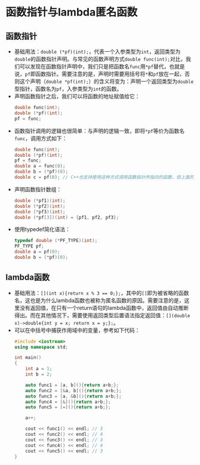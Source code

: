 # 函数指针与lambda匿名函数

## 函数指针
* 基础用法：`double (*pf)(int);`，代表一个入参类型为`int`，返回类型为`double`的函数指针声明。与常见的函数声明方式`double func(int);`对比，我们可以发现在函数指针声明中，我们只是把函数名`func`用`*pf`替代，也就是说，`pf`即函数指针。需要注意的是，声明时需要用括号将`*`和`pf`放在一起，否则这个声明（`double *pf(int);`）的含义将变为：声明一个返回类型为`double`型指针，函数名为`pf`，入参类型为`int`的函数。
* 声明函数指针之后，我们可以将函数的地址赋值给它：
  ```cpp
  double func(int);
  double (*pf)(int);
  pf = func;
  ```
* 函数指针调用的逻辑也很简单：与声明的逻辑一致，即将`*pf`等价为函数名`func`，调用方式如下：
  ```cpp
  double func(int);
  double (*pf)(int);
  pf = func;
  double a = func(0);
  double b = (*pf)(0);
  double c = pf(0); // C++也支持使用这种方式调用函数指针所指向的函数，但上面的方法可以更加明确地强调正在使用函数指针。
  ```
* 声明函数指针数组：
  ```cpp
  double (*pf1)(int);
  double (*pf2)(int);
  double (*pf3)(int);
  double (*pf[3])(int) = {pf1, pf2, pf3};
  ```
* 使用typedef简化语法：
  ```cpp
  typedef double (*PF_TYPE)(int);
  PF_TYPE pf;
  double a = pf(0);
  double b = (*pf)(0);
  ```

## lambda函数
* 基础用法：`[](int x){return x % 3 == 0;};`，其中的`[]`即为被省略的函数名，这也是为什么lambda函数也被称为匿名函数的原因。需要注意的是，这里没有返回值，在只有一个return语句的lambda函数中，返回值由自动推断得出。而在其他情况下，需要使用返回类型后置语法指定返回值：`[](double x)->double{int y = x; return x = y;};`。
* 可以在中括号中捕获作用域中的变量，参考如下代码：
  ```cpp
  #include <iostream>
  using namespace std;

  int main()
  {
      int a = 1;
      int b = 2;

      auto func1 = [a, b](){return a+b;};
      auto func2 = [&a, b](){return a+b;};
      auto func3 = [a, &b](){return a+b;};
      auto func4 = [&](){return a+b;};
      auto func5 = [=](){return a+b;};

      a++;

      cout << func1() << endl; // 3
      cout << func2() << endl; // 4
      cout << func3() << endl; // 3
      cout << func4() << endl; // 4
      cout << func5() << endl; // 3
  }
  ```
